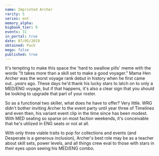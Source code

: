 ```yaml
---
name: Imprinted Archer
rarity: 5
series: ent
memory_alpha:
bigbook_tier: 9
events: 31
in_portal: true
date: 07/05/2019
obtained: Pack
mega: false
published: true
---
```


It's tempting to make this space the 'hard to swallow pills' meme with the words "It takes more than a skill set to make a good voyager." Mama Hen Archer was the worst voyage rank debut in history when he first came out...*years* ago. These days he'd thank his lucky stars to latch on to only a MED/ENG voyage, but if that happens, it's also a clear sign that you should be looking to upgrade that part of your roster.

So as a functional two skiller, what does he have to offer? Very little. WRG didn't bother inviting Archer to the event party until year three of Timelines and even then, his variant event clip in the time since has been modest. With MED seating so sparse on most faction weekends, it's conceivable that he's utilized in ENG seats or not at all.

With only three viable traits to pop for collections and events (and Desperate is a generous inclusion), Archer's best role may be as a teacher about skill sets, power levels, and all things crew eval to those with stars in their eyes upon seeing his MED/ENG combo.
